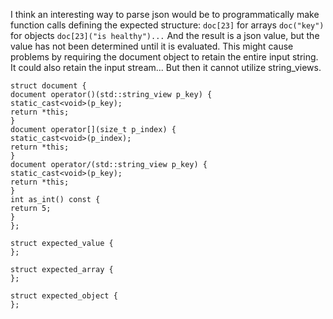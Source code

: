 
I think an interesting way to parse json would be to programmatically
make function calls defining the expected structure:
`doc[23]` for arrays
`doc("key")` for objects
`doc[23]("is healthy")...`
And the result is a json value, but the value has not been determined until it is evaluated.
This might cause problems by requiring the document object to retain the entire input string.
It could also retain the input stream... But then it cannot utilize string_views.
```
struct document {
document operator()(std::string_view p_key) {
static_cast<void>(p_key);
return *this;
}
document operator[](size_t p_index) {
static_cast<void>(p_index);
return *this;
}
document operator/(std::string_view p_key) {
static_cast<void>(p_key);
return *this;
}
int as_int() const {
return 5;
}
};

struct expected_value {
};

struct expected_array {
};

struct expected_object {
};
```